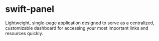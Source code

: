 # swift-panel
Lightweight, single-page application designed to serve as a centralized, customizable dashboard for accessing your most important links and resources quickly.
